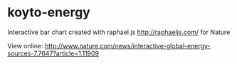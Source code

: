 koyto-energy
============

Interactive bar chart created with raphael.js http://raphaeljs.com/ for Nature

View online:
http://www.nature.com/news/interactive-global-energy-sources-7.7647?article=1.11909

